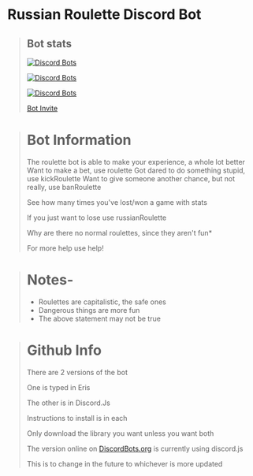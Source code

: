 # Russian Roulette Discord Bot

>## Bot stats
>
>[![Discord Bots](https://discordbots.org/api/widget/servers/584905179032190997.svg)](https://discordbots.org/bot/584905179032190997)
>
>[![Discord Bots](https://discordbots.org/api/widget/upvotes/584905179032190997.svg)](https://discordbots.org/bot/584905179032190997)
>
>[![Discord Bots](https://discordbots.org/api/widget/owner/584905179032190997.svg)](https://discordbots.org/bot/584905179032190997)
>
>[Bot Invite](https://discordbots.org/bot/584905179032190997)

> # Bot Information
>
>The roulette bot is able to make your experience, a whole lot better Want to make a bet, use roulette Got dared to do something stupid, use kickRoulette Want to give someone another chance, but not really, use banRoulette
>
>See how many times you've lost/won a game with stats
>
>If you just want to lose use russianRoulette
>
>Why are there no normal roulettes, since they aren't fun*
>
>For more help use help!

> # Notes-
>
>- Roulettes are capitalistic, the safe ones
>- Dangerous things are more fun
>- The above statement may not be true

> # Github Info
>
> There are 2 versions of the bot
>
> One is typed in Eris
>
> The other is in Discord.Js
>
> Instructions to install is in each
>
> Only download the library you want unless you want both
>
> The version online on [DiscordBots.org](https://discordbots.org/bot/584905179032190997) is currently using discord.js
>
> This is to change in the future to whichever is more updated